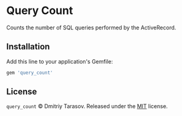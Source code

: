 # Query Count

Counts the number of SQL queries performed by the ActiveRecord.

## Installation

Add this line to your application's Gemfile:

```ruby
gem 'query_count'
```

## License

`query_count` © Dmitriy Tarasov. Released under the [MIT](LICENSE.txt) license.

